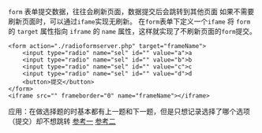 `form` 表单提交数据，往往会刷新页面，数据提交后会跳转到其他页面
如果不需要刷新页面时，可以通过`ifame`实现无刷新。
在`form`表单下定义一个`ifame`
将 `form` 的 `target` 属性指向 `iframe` 的 `name` 属性，这样就实现了不刷新页面的`form`提交。
```php{.line-numbers}
<form action="./radioformserver.php" target="frameName">
    <input type="radio" name="sel" id="" value="a">a
    <input type="radio" name="sel" id="" value="b">b
    <input type="radio" name="sel" id="" value="c">c
    <input type="radio" name="sel" id="" value="d">d
    <button>提交</button>
</form>
<iframe src="" frameborder="0" name="frameName"></iframe>
```

应用：在做选择题的时基本都有上一题和下一题，但是只想记录选择了哪个选项（提交）却不想跳转
[参考一](https://blog.csdn.net/weixin_42915204/article/details/82893837)
[参考二](https://blog.csdn.net/qq_42617840/article/details/88689411)
